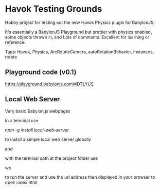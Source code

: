 # Havok Testing Grounds

Hobby project for testing out the new Havok Physics plugin for BabylonJS.

It's essentially a BabylonJS Playground but prettier with physics enabled, some objects thrown in, and Lots of comments.  Excellent for learning or reference.

Tags:
Havok, Physics, ArcRotateCamera, autoRotationBehavior, instances, rotate

## Playground code (v0.1)

https://playground.babylonjs.com/#DTLYUS

## Local Web Server

Very basic Babylon.js webpages

In a terminal use 

*npm -g install local-web-server*

to install a simple local web server globally

and 

with the terminal path at the project folder use

*ws* 

to run the server and use the url address then displayed in your browser to open index.html




























